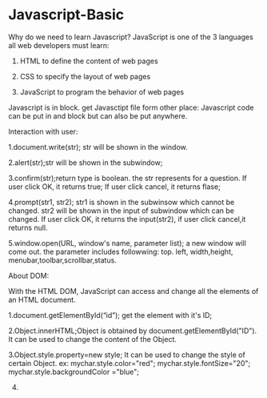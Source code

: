 # Javascript-Basic

Why do we need to learn Javascript?
JavaScript is one of the 3 languages all web developers must learn:

   1. HTML to define the content of web pages

   2. CSS to specify the layout of web pages

   3. JavaScript to program the behavior of web pages

Javascript is in <script></script> block.
get Javasctipt file form other place: <script src="script.js"></script>
Javascript code can be put in <head></head> and <body></body> block but can also be put anywhere.

Interaction with user:

1.document.write(str); str will be shown in the window.

2.alert(str);str will be shown in the subwindow;

3.confirm(str);return type is boolean. the str represents for a question. If user click OK, it returns true; If user click cancel, it returns flase;

4.prompt(str1, str2); str1 is shown in the subwinsow which cannot be changed. str2 will be shown in the input of subwindow which can be changed. If user click OK, it returns the input(str2), if user click cancel,it returns null.

5.window.open(URL, window's name, parameter list); a new window will come out. the parameter includes followwing: top. left, width,height, menubar,toolbar,scrollbar,status.

About DOM:

With the HTML DOM, JavaScript can access and change all the elements of an HTML document.

 1.document.getElementById(“id”); get the element with it's ID;
 
 2.Object.innerHTML;Object is obtained by document.getElementById("ID"). It can be used to change the content of the Object.
 
 3.Object.style.property=new style; It can be used to change the style of certain Object. ex: mychar.style.color="red";
   mychar.style.fontSize="20";
   mychar.style.backgroundColor ="blue";
   
 4.
 



